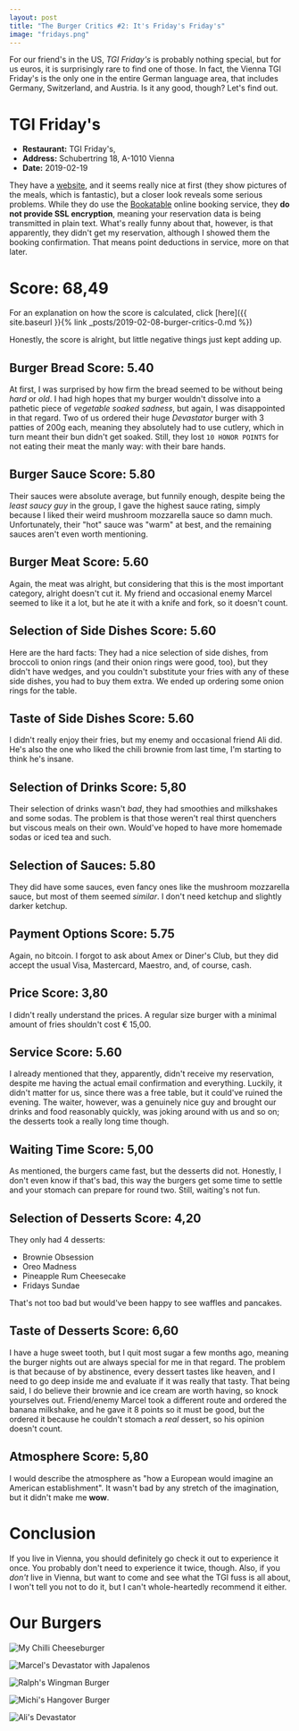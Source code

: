 ```yaml
---
layout: post
title: "The Burger Critics #2: It's Friday's Friday's"
image: "fridays.png"
---
```


For our friend's in the US, _TGI Friday's_ is probably nothing special, but for us euros, it is surprisingly rare to find one of those. In fact, the Vienna TGI Friday's is the only one in the entire German language area, that includes Germany, Switzerland, and Austria. Is it any good, though? Let's find out.

# TGI Friday's

 * **Restaurant:** TGI Friday's,
 * **Address:** Schubertring 18, A-1010 Vienna
 * **Date:** 2019-02-19

 They have a [website](http://www.burgersbar.at/index.php), and it seems really nice at first (they show pictures of the meals, which is fantastic), but a closer look reveals some serious problems. While they do use the [Bookatable](https://www.bookatable.at/) online booking service, they **do not provide SSL encryption**, meaning your reservation data is being transmitted in plain text. What's really funny about that, however, is that apparently, they didn't get my reservation, although I showed them the booking confirmation. That means point deductions in service, more on that later.

# Score: 68,49

For an explanation on how the score is calculated, click [here]({{ site.baseurl }}{% link _posts/2019-02-08-burger-critics-0.md %})

Honestly, the score is alright, but little negative things just kept adding up.

## Burger Bread Score: 5.40

At first, I was surprised by how firm the bread seemed to be without being _hard_ or _old_. I had high hopes that my burger wouldn't dissolve into a pathetic piece of _vegetable soaked sadness_, but again, I was disappointed in that regard. Two of us ordered their huge _Devastator_ burger with 3 patties of 200g each, meaning they absolutely had to use cutlery, which in turn meant their bun didn't get soaked. Still, they lost `10 HONOR POINTS` for not eating their meat the manly way: with their bare hands.

## Burger Sauce Score: 5.80

Their sauces were absolute average, but funnily enough, despite being the _least saucy guy_ in the group, I gave the highest sauce rating, simply because I liked their weird mushroom mozzarella sauce so damn much. Unfortunately, their "hot" sauce was "warm" at best, and the remaining sauces aren't even worth mentioning.

## Burger Meat Score: 5.60

Again, the meat was alright, but considering that this is the most important category, alright doesn't cut it. My friend and occasional enemy Marcel seemed to like it a lot, but he ate it with a knife and fork, so it doesn't count.

## Selection of Side Dishes Score: 5.60

Here are the hard facts: They had a nice selection of side dishes, from broccoli to onion rings (and their onion rings were good, too), but they didn't have wedges, and you couldn't substitute your fries with any of these side dishes, you had to buy them extra. We ended up ordering some onion rings for the table.

## Taste of Side Dishes Score: 5.60

I didn't really enjoy their fries, but my enemy and occasional friend Ali did. He's also the one who liked the chili brownie from last time, I'm starting to think he's insane.

## Selection of Drinks Score: 5,80

Their selection of drinks wasn't _bad_, they had smoothies and milkshakes and some sodas. The problem is that those weren't real thirst quenchers but viscous meals on their own. Would've hoped to have more homemade sodas or iced tea and such.

## Selection of Sauces: 5.80

They did have some sauces, even fancy ones like the mushroom mozzarella sauce, but most of them seemed _similar_. I don't need ketchup and slightly darker ketchup.

## Payment Options Score: 5.75

Again, no bitcoin. I forgot to ask about Amex or Diner's Club, but they did accept the usual Visa, Mastercard, Maestro, and, of course, cash.

## Price Score: 3,80

I didn't really understand the prices. A regular size burger with a minimal amount of fries shouldn't cost € 15,00. 

## Service Score: 5.60

I already mentioned that they, apparently, didn't receive my reservation, despite me having the actual email confirmation and everything. Luckily, it didn't matter for us, since there was a free table, but it could've ruined the evening. The waiter, however, was a genuinely nice guy and brought our drinks and food reasonably quickly, was joking around with us and so on; the desserts took a really long time though.

## Waiting Time Score: 5,00

As mentioned, the burgers came fast, but the desserts did not. Honestly, I don't even know if that's bad, this way the burgers get some time to settle and your stomach can prepare for round two. Still, waiting's not fun.

## Selection of Desserts Score: 4,20

They only had 4 desserts:

* Brownie Obsession
* Oreo Madness
* Pineapple Rum Cheesecake
* Fridays Sundae

That's not too bad but would've been happy to see waffles and pancakes.

## Taste of Desserts Score: 6,60

I have a huge sweet tooth, but I quit most sugar a few months ago, meaning the burger nights out are always special for me in that regard. The problem is that because of by abstinence, every dessert tastes like heaven, and I need to go deep inside me and evaluate if it was really that tasty. That being said, I do believe their brownie and ice cream are worth having, so knock yourselves out. Friend/enemy Marcel took a different route and ordered the banana milkshake, and he gave it 8 points so it must be good, but the ordered it because he couldn't stomach a _real_ dessert, so his opinion doesn't count.

## Atmosphere Score: 5,80

I would describe the atmosphere as "how a European would imagine an American establishment". It wasn't bad by any stretch of the imagination, but it didn't make me **wow**.

# Conclusion

If you live in Vienna, you should definitely go check it out to experience it once. You probably don't need to experience it twice, though. Also, if you _don't_ live in Vienna, but want to come and see what the TGI fuss is all about, I won't tell you not to do it, but I can't whole-heartedly recommend it either.

# Our Burgers

![My Chilli Cheeseburger](/images/tgi-stefan.jpg)

![Marcel's Devastator with Japalenos](/images/tgi-marcel.jpg)

![Ralph's Wingman Burger](/images/tgi-ralph.jpg)

![Michi's Hangover Burger](/images/tgi-michi.jpg)

![Ali's Devastator](/images/tgi-ali.jpg)